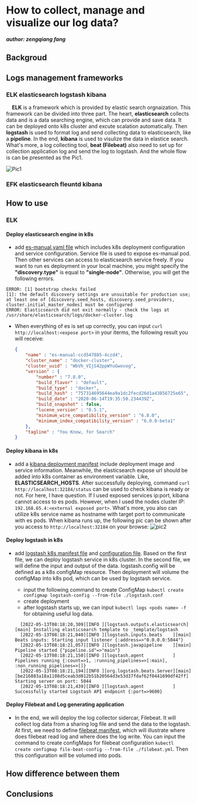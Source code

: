 # How to collect, manage and visualize our log data?

***author: zengqiang fang***

## Backgroud

## Logs management frameworks

### ELK elasticsearch logstash kibana

&nbsp;&nbsp;&nbsp;&nbsp;**ELK** is a framework which is provided by elastic search orgnaization. This framework can be divided into three part. The heart, **elasticsearch** collects data and is a data searching engine, which can provide and save data. It can be deployed onto k8s cluster and excute scalation automatically. Then **logstash** is used to format log and send collecting data to elasticsearch, like a **pipeline**. In the end, **kibana** is used to visulize the data in elastice search. What's more, a log collecting tool, **beat (Filebeat)** also need to set up for collection application log and send the log to logstash. And the whole flow is can be presented as the Pic1.

![Pic1](https://user-images.githubusercontent.com/6279298/167979333-e95a53ab-c13e-4ceb-bca2-21196a57d3dc.png)

### EFK elasticsearch fleuntd kibana

## How to use

### ELK

#### Deploy elasticsearch engine in k8s

* add [es-manual.yaml file](https://github.com/Fdslk/ops/blob/main/ELK/es-manual.yaml) which includes k8s deployment configuration and service configuration. Service file is used to expose es-manual pod. Then other services can access to elasticsearch service freely. If you want to run es deployment in your local machine, you might specify the **"discovery.type"** is equal to **"single-node"**. Otherwise, you will get the following errors.

```
ERROR: [1] bootstrap checks failed
[1]: the default discovery settings are unsuitable for production use; at least one of [discovery.seed_hosts, discovery.seed_providers, cluster.initial_master_nodes] must be configured
ERROR: Elasticsearch did not exit normally - check the logs at /usr/share/elasticsearch/logs/docker-cluster.log
```

* When everything of es is set up correctly, you can input ```curl http://localhost:<expose port>``` in your iterms, the following result you will receive:

    ```json
    {
        "name" : "es-manual-ccd547885-4czd4",
        "cluster_name" : "docker-cluster",
        "cluster_uuid" : "WbVh_VIjS42ppWYuGwovog",
        "version" : {
            "number" : "7.8.0",
            "build_flavor" : "default",
            "build_type" : "docker",
            "build_hash" : "757314695644ea9a1dc2fecd26d1a43856725e65",
            "build_date" : "2020-06-14T19:35:50.234439Z",
            "build_snapshot" : false,
            "lucene_version" : "8.5.1",
            "minimum_wire_compatibility_version" : "6.8.0",
            "minimum_index_compatibility_version" : "6.0.0-beta1"
        },
        "tagline" : "You Know, for Search"
    }
    ```

#### Deploy kibana in k8s

* add a [kibana deployment manifest](https://github.com/Fdslk/ops/blob/main/ELK/kibana-elk.yaml) include deployment image and service information. Meanwhile, the elasticsearch expose url should be added into k8s container as environment variable. Like, **ELASTICSEARCH_HOSTS**. After successfully deploying, command ```curl http://localhost:32184/status``` can be used to check kibana is ready or not. For here, I have question. If I used exposed services ip:port, kibana cannot access to es pods. However, when I used the nodes cluster IP: ```192.168.65.4:<external exposed port>```. What's more, you also can utilize k8s service name as hostname with target port to communicate with es pods. When kibana runs up, the following pic can be shown after you access to ```http://localhost:32184``` on your browse:
![pic2](https://user-images.githubusercontent.com/6279298/168193484-750f822b-fad8-491c-8d64-3125c5190e2c.png)

#### Deploy logstash in k8s

* add [logstash k8s manifest file](https://github.com/Fdslk/ops/blob/main/ELK/logstash.yaml) and [configuration file](https://github.com/Fdslk/ops/blob/main/ELK/logstash.conf). Based on the first file, we can deploy logstash service in k8s cluster. In the second file, we will define the input and output of the data. logstash.config will be defined as a k8s configMap resource. Then deployment will volume the configMap into k8s pod, which can be used by logstash service.
  * input the following command to create ConfigMap
        ```
        kubectl create configmap logstash-config --from-file ./logstash.conf
        ```
  * create deployment
  * after logstash starts up, we can input ```kubectl logs <pods name> -f``` for obtaining useful log data.
  
  ```
    [2022-05-13T08:18:20,309][INFO ][logstash.outputs.elasticsearch][main] Installing elasticsearch template to _template/logstash
    [2022-05-13T08:18:21,040][INFO ][logstash.inputs.beats    ][main] Beats inputs: Starting input listener {:address=>"0.0.0.0:5044"}
    [2022-05-13T08:18:21,057][INFO ][logstash.javapipeline    ][main] Pipeline started {"pipeline.id"=>"main"}
    [2022-05-13T08:18:21,150][INFO ][logstash.agent           ] Pipelines running {:count=>1, :running_pipelines=>[:main], :non_running_pipelines=>[]}
    [2022-05-13T08:18:21,194][INFO ][org.logstash.beats.Server][main][be216883a18a1108d5ceab3d012b51b20564d3e53d37fdaf62f0441690df42ff] Starting server on port: 5044
    [2022-05-13T08:18:21,439][INFO ][logstash.agent           ] Successfully started Logstash API endpoint {:port=>9600}
  ```

#### Deploy Filebeat and Log generating application

* In the end, we will deploy the log collector sidercar, Filebeat. It will collect log data from a sharing log file and send the data to the logstash. At first, we need to define [filebeat manifest](https://github.com/Fdslk/ops/blob/main/ELK/filebeat.yml), which will illustrate where does filebeat read log and where does the log write. You can input the command to create configMaps for filebeat configuration ```kubectl create configmap file-beat-config --from-file ./filebeat.yml```. Then this configuration will be volumed into pods.

## How difference between them

## Conclusions
